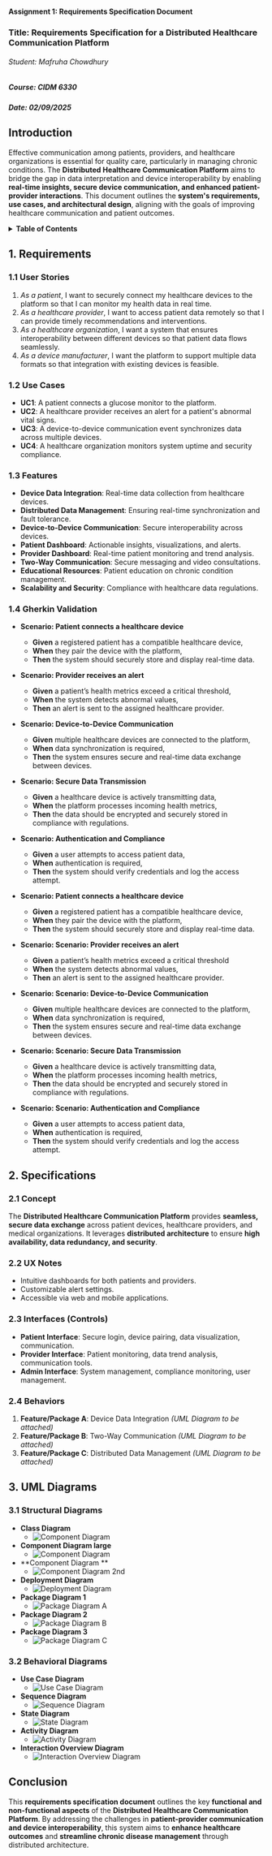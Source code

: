 ﻿#### Assignment 1: Requirements Specification Document

### Title: Requirements Specification for a Distributed Healthcare Communication Platform

###### Student: Mafruha Chowdhury
##### Course: CIDM 6330  
##### Date: 02/09/2025 

## Introduction
Effective communication among patients, providers, and healthcare organizations is essential for quality care, particularly in managing chronic conditions. The **Distributed Healthcare Communication Platform** aims to bridge the gap in data interpretation and device interoperability by enabling **real-time insights, secure device communication, and enhanced patient-provider interactions**. This document outlines the **system's requirements, use cases, and architectural design**, aligning with the goals of improving healthcare communication and patient outcomes.

<details>
  <summary><strong>Table of Contents</strong></summary>

1. [**Requirements Statements**](#1-requirements)
   - [User Stories](#11-user-stories)
   - [Use Cases](#12-use-cases)
   - [Features](#13-features)
   - [Gherkin Validation](#14-gherkin-validation)
2. [**Specifications**](#2-specifications)
   - [Concept](#21-concept)
   - [UX Notes](#22-ux-notes)
   - [Interfaces (Controls)](#23-interfaces-controls)
   - [Behaviors (Including UML Diagrams)](#24-behaviors)
3. [**UML Diagrams**](#3-uml-diagrams)
   - [Structural Diagrams](#31-structural-diagrams)
     - [Class Diagram](#class-diagram)
     - [Component Diagram](#component-diagram)
     - [Deployment Diagram](#deployment-diagram)
     - [Package Diagram](#package-diagram)
   - [Behavioral Diagrams](#32-behavioral-diagrams)
     - [Use Case Diagram](#use-case-diagram)
     - [Sequence Diagram](#sequence-diagram)
     - [State Diagram](#state-diagram)
     - [Activity Diagram](#activity-diagram)
     - [Interaction Overview Diagram](#interaction-overview-diagram)

</details>

## 1. Requirements
### 1.1 User Stories
1. *As a patient*, I want to securely connect my healthcare devices to the platform so that I can monitor my health data in real time.  
2. *As a healthcare provider*, I want to access patient data remotely so that I can provide timely recommendations and interventions.  
3. *As a healthcare organization*, I want a system that ensures interoperability between different devices so that patient data flows seamlessly.  
4. *As a device manufacturer*, I want the platform to support multiple data formats so that integration with existing devices is feasible.  

### 1.2 Use Cases
- **UC1**: A patient connects a glucose monitor to the platform.  
- **UC2**: A healthcare provider receives an alert for a patient's abnormal vital signs.  
- **UC3**: A device-to-device communication event synchronizes data across multiple devices.  
- **UC4**: A healthcare organization monitors system uptime and security compliance.  

### 1.3 Features
- **Device Data Integration**: Real-time data collection from healthcare devices.  
- **Distributed Data Management**: Ensuring real-time synchronization and fault tolerance.  
- **Device-to-Device Communication**: Secure interoperability across devices.  
- **Patient Dashboard**: Actionable insights, visualizations, and alerts.  
- **Provider Dashboard**: Real-time patient monitoring and trend analysis.  
- **Two-Way Communication**: Secure messaging and video consultations.  
- **Educational Resources**: Patient education on chronic condition management.  
- **Scalability and Security**: Compliance with healthcare data regulations.  

### 1.4 Gherkin Validation
- **Scenario: Patient connects a healthcare device**
  - **Given** a registered patient has a compatible healthcare device,
  - **When** they pair the device with the platform,
  - **Then** the system should securely store and display real-time data.

- **Scenario: Provider receives an alert**
  - **Given** a patient’s health metrics exceed a critical threshold,
  - **When** the system detects abnormal values,
  - **Then** an alert is sent to the assigned healthcare provider.

- **Scenario: Device-to-Device Communication**
  - **Given** multiple healthcare devices are connected to the platform,
  - **When** data synchronization is required,
  - **Then** the system ensures secure and real-time data exchange between devices.

- **Scenario: Secure Data Transmission**
  - **Given** a healthcare device is actively transmitting data,
  - **When** the platform processes incoming health metrics,
  - **Then** the data should be encrypted and securely stored in compliance with regulations.

- **Scenario: Authentication and Compliance**
  - **Given** a user attempts to access patient data,
  - **When** authentication is required,
  - **Then** the system should verify credentials and log the access attempt.
  
- **Scenario: Patient connects a healthcare device**
  - **Given**  a registered patient has a compatible healthcare device,
  - **When**  they pair the device with the platform, 
  - **Then** the system should securely store and display real-time data. 
  
- **Scenario: Scenario: Provider receives an alert**
  - **Given**  a patient’s health metrics exceed a critical threshold
  - **When**  the system detects abnormal values, 
  - **Then** an alert is sent to the assigned healthcare provider.

- **Scenario: Scenario: Device-to-Device Communication**
  - **Given** multiple healthcare devices are connected to the platform, 
  - **When**  data synchronization is required,  
  - **Then** the system ensures secure and real-time data exchange between devices. 
- **Scenario: Scenario: Secure Data Transmission**
  - **Given** a healthcare device is actively transmitting data,
  - **When**  the platform processes incoming health metrics,   
  - **Then** the data should be encrypted and securely stored in compliance with regulations.
- **Scenario: Scenario: Authentication and Compliance**
  - **Given** a user attempts to access patient data,
  - **When**  authentication is required,
  - **Then** the system should verify credentials and log the access attempt.  
 

## 2. Specifications
### 2.1 Concept
The **Distributed Healthcare Communication Platform** provides **seamless, secure data exchange** across patient devices, healthcare providers, and medical organizations. It leverages **distributed architecture** to ensure **high availability, data redundancy, and security**.  

### 2.2 UX Notes
- Intuitive dashboards for both patients and providers.  
- Customizable alert settings.  
- Accessible via web and mobile applications.  

### 2.3 Interfaces (Controls)
- **Patient Interface**: Secure login, device pairing, data visualization, communication.  
- **Provider Interface**: Patient monitoring, data trend analysis, communication tools.  
- **Admin Interface**: System management, compliance monitoring, user management.  

### 2.4 Behaviors
1. **Feature/Package A**: Device Data Integration *(UML Diagram to be attached)*  
2. **Feature/Package B**: Two-Way Communication *(UML Diagram to be attached)*  
3. **Feature/Package C**: Distributed Data Management *(UML Diagram to be attached)*  

## 3. UML Diagrams
### 3.1 Structural Diagrams
  - **Class Diagram**
    - ![Component Diagram](./UML_Diagrams/)
  - **Component Diagram large**
    - ![Component Diagram](./UML_Diagrams/Component%20Diagram.png)
  - **Component Diagram **
    - ![Component Diagram 2nd ](./UML_Diagrams/Component%20Diagram2nd.png)
  - **Deployment Diagram**
    - ![Deployment Diagram](./UML_Diagrams/Deployment%20Diagram.png)
  - **Package Diagram 1**
    - ![Package Diagram A](./UML_Diagrams/Feature_Package_A_Device_Data_Integration.png)
  - **Package Diagram 2**
     - ![Package Diagram B](./UML_Diagrams/Feature_Package_B_Two_Way_Communication.png)
   - **Package Diagram 3**
     - ![Package Diagram C](./UML_Diagrams/Feature_Package_C_Distributed_Data_Management.png)

### 3.2 Behavioral Diagrams
  - **Use Case Diagram**
    - ![Use Case Diagram](./UML_Diagrams/Usecase%20diagram.png)
  - **Sequence Diagram**
    - ![Sequence Diagram](./UML_Diagrams/Sequence%20Diagram.png)
  - **State Diagram**
    - ![State Diagram](./UML_Diagrams/StateDiagramVertical.png)
  - **Activity Diagram**
    - ![Activity Diagram](./UML_Diagrams/Activity%20Diagram.png)
  - **Interaction Overview Diagram**
    - ![Interaction Overview Diagram](./UML_Diagrams/Interaction%20Overview%20Diagram.png)

## Conclusion
This **requirements specification document** outlines the key **functional and non-functional aspects** of the **Distributed Healthcare Communication Platform**. By addressing the challenges in **patient-provider communication and device interoperability**, this system aims to **enhance healthcare outcomes** and **streamline chronic disease management** through distributed architecture. 
